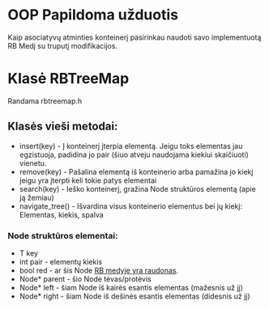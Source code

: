 # OOP Papildoma užduotis

Kaip asociatyvų atminties konteinerį pasirinkau naudoti savo implementuotą RB Medį su truputį modifikacijos. </br>

# Klasė RBTreeMap 

Randama rbtreemap.h </br>
## Klasės vieši metodai:
- insert(key) - Į konteinerį įterpia elementą. Jeigu toks elementas jau egzistuoja, padidina jo pair (šiuo atveju
naudojama kiekiui skaičiuoti) vienetu.
- remove(key) - Pašalina elementą iš konteinerio arba pamažina jo kiekį jeigu yra įterpti keli tokie patys elementai
- search(key) - Ieško konteinerį, gražina Node struktūros elementą (apie ją žemiau)
- navigate_tree() - Išvardina visus konteinerio elementus bei jų kiekį: Elementas, kiekis, spalva

### Node struktūros elementai:
- T key
- int pair - elementų kiekis
- bool red - ar šis Node [RB medyje yra raudonas](https://en.wikipedia.org/wiki/Red%E2%80%93black_tree). 
- Node* parent - šio Node tėvas/protėvis
- Node* left - šiam Node iš kairės esantis elementas (mažesnis už jį)
- Node* right - šiam Node iš dešinės esantis elementas (didesnis už jį)

